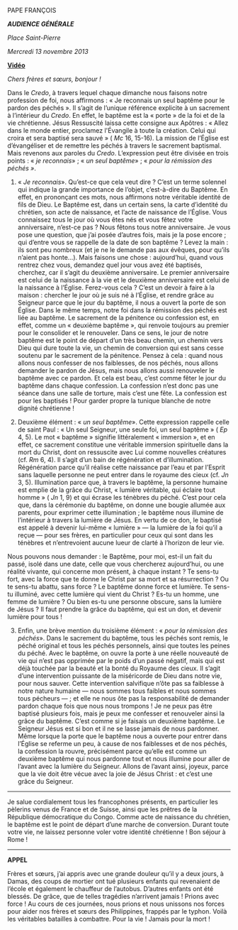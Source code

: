 PAPE FRANÇOIS

***AUDIENCE GÉNÉRALE***

*Place Saint-Pierre*

*Mercredi 13 novembre 2013*

**[Vidéo](http://player.rv.va/vaticanplayer.asp?language=it&tic=VA_1K27SQJR)**

*Chers frères et sœurs, bonjour !*

Dans le *Credo*, à travers lequel chaque dimanche nous faisons notre profession de foi, nous affirmons : « Je reconnais un seul baptême pour le pardon des péchés ». Il s’agit de l’unique référence explicite à un sacrement à l’intérieur du *Credo*. En effet, le baptême est la « porte » de la foi et de la vie chrétienne. Jésus Ressuscité laissa cette consigne aux Apôtres : « Allez dans le monde entier, proclamez l'Évangile à toute la création. Celui qui croira et sera baptisé sera sauvé » ( *Mc* 16, 15-16). La mission de l’Église est d’évangéliser et de remettre les péchés à travers le sacrement baptismal. Mais revenons aux paroles du *Credo*. L’expression peut être divisée en trois points : « *je reconnais*» ; « *un seul baptême*» ; « *pour la rémission des péchés »*.

1. « *Je reconnais*». Qu’est-ce que cela veut dire ? C’est un terme solennel qui indique la grande importance de l’objet, c’est-à-dire du Baptême. En effet, en prononçant ces mots, nous affirmons notre véritable identité de fils de Dieu. Le Baptême est, dans un certain sens, la carte d’identité du chrétien, son acte de naissance, et l’acte de naissance de l’Église. Vous connaissez tous le jour où vous êtes nés et vous fêtez votre anniversaire, n’est-ce pas ? Nous fêtons tous notre anniversaire. Je vous pose une question, que j’ai posée d’autres fois, mais je la pose encore ; qui d’entre vous se rappelle de la date de son baptême ? Levez la main : ils sont peu nombreux (et je ne le demande pas aux évêques, pour qu’ils n’aient pas honte...). Mais faisons une chose : aujourd’hui, quand vous rentrez chez vous, demandez quel jour vous avez été baptisés, cherchez, car il s’agit du deuxième anniversaire. Le premier anniversaire est celui de la naissance à la vie et le deuxième anniversaire est celui de la naissance à l’Église. Ferez-vous cela ? C’est un devoir à faire à la maison : chercher le jour où je suis né à l’Église, et rendre grâce au Seigneur parce que le jour du baptême, il nous a ouvert la porte de son Église. Dans le même temps, notre foi dans la rémission des péchés est liée au baptême. Le sacrement de la pénitence ou confession est, en effet, comme un « deuxième baptême », qui renvoie toujours au premier pour le consolider et le renouveler. Dans ce sens, le jour de notre baptême est le point de départ d’un très beau chemin, un chemin vers Dieu qui dure toute la vie, un chemin de conversion qui est sans cesse soutenu par le sacrement de la pénitence. Pensez à cela : quand nous allons nous confesser de nos faiblesses, de nos péchés, nous allons demander le pardon de Jésus, mais nous allons aussi renouveler le baptême avec ce pardon. Et cela est beau, c’est comme fêter le jour du baptême dans chaque confession. La confession n’est donc pas une séance dans une salle de torture, mais c’est une fête. La confession est pour les baptisés ! Pour garder propre la tunique blanche de notre dignité chrétienne !

2. Deuxième élément : « *un seul baptême*». Cette expression rappelle celle de saint Paul : « Un seul Seigneur, une seule foi, un seul baptême » ( *Ep* 4, 5). Le mot « baptême » signifie littéralement « immersion », et en effet, ce sacrement constitue une véritable immersion spirituelle dans la mort du Christ, dont on ressuscite avec Lui comme nouvelles créatures (cf. *Rm* 6, 4). Il s’agit d’un bain de régénération et d’illumination. Régénération parce qu’il réalise cette naissance par l’eau et par l’Esprit sans laquelle personne ne peut entrer dans le royaume des cieux (cf. *Jn* 3, 5). Illumination parce que, à travers le baptême, la personne humaine est emplie de la grâce du Christ, « lumière véritable, qui éclaire tout homme » ( *Jn* 1, 9) et qui écrase les ténèbres du péché. C’est pour cela que, dans la cérémonie du baptême, on donne une bougie allumée aux parents, pour exprimer cette illumination ; le baptême nous illumine de l’intérieur à travers la lumière de Jésus. En vertu de ce don, le baptisé est appelé à devenir lui-même « lumière » — la lumière de la foi qu’il a reçue — pour ses frères, en particulier pour ceux qui sont dans les ténèbres et n’entrevoient aucune lueur de clarté à l’horizon de leur vie.

Nous pouvons nous demander : le Baptême, pour moi, est-il un fait du passé, isolé dans une date, celle que vous chercherez aujourd’hui, ou une réalité vivante, qui concerne mon présent, à chaque instant ? Te sens-tu fort, avec la force que te donne le Christ par sa mort et sa résurrection ? Ou te sens-tu abattu, sans force ? Le baptême donne force et lumière. Te sens-tu illuminé, avec cette lumière qui vient du Christ ? Es-tu un homme, une femme de lumière ? Ou bien es-tu une personne obscure, sans la lumière de Jésus ? Il faut prendre la grâce du baptême, qui est un don, et devenir lumière pour tous !

3. Enfin, une brève mention du troisième élément : « *pour la rémission des péchés*». Dans le sacrement du baptême, tous les péchés sont remis, le péché original et tous les péchés personnels, ainsi que toutes les peines du péché. Avec le baptême, on ouvre la porte à une réelle nouveauté de vie qui n’est pas opprimée par le poids d’un passé négatif, mais qui est déjà touchée par la beauté et la bonté du Royaume des cieux. Il s’agit d’une intervention puissante de la miséricorde de Dieu dans notre vie, pour nous sauver. Cette intervention salvifique n’ôte pas sa faiblesse à notre nature humaine — nous sommes tous faibles et nous sommes tous pécheurs — ; et elle ne nous ôte pas la responsabilité de demander pardon chaque fois que nous nous trompons ! Je ne peux pas être baptisé plusieurs fois, mais je peux me confesser et renouveler ainsi la grâce du baptême. C’est comme si je faisais un deuxième baptême. Le Seigneur Jésus est si bon et il ne se lasse jamais de nous pardonner. Même lorsque la porte que le baptême nous a ouverte pour entrer dans l’Église se referme un peu, à cause de nos faiblesses et de nos péchés, la confession la rouvre, précisément parce qu’elle est comme un deuxième baptême qui nous pardonne tout et nous illumine pour aller de l’avant avec la lumière du Seigneur. Allons de l’avant ainsi, joyeux, parce que la vie doit être vécue avec la joie de Jésus Christ : et c’est une grâce du Seigneur.

* * *

Je salue cordialement tous les francophones présents, en particulier les pèlerins venus de France et de Suisse, ainsi que les prêtres de la République démocratique du Congo. Comme acte de naissance du chrétien, le baptême est le point de départ d’une marche de conversion. Durant toute votre vie, ne laissez personne voler votre identité chrétienne ! Bon séjour à Rome !

* * *

**APPEL**

Frères et sœurs, j’ai appris avec une grande douleur qu’il y a deux jours, à Damas, des coups de mortier ont tué plusieurs enfants qui revenaient de l’école et également le chauffeur de l’autobus. D’autres enfants ont été blessés. De grâce, que de telles tragédies n’arrivent jamais ! Prions avec force ! Au cours de ces journées, nous prions et nous unissons nos forces pour aider nos frères et sœurs des Philippines, frappés par le typhon. Voilà les véritables batailles à combattre. Pour la vie ! Jamais pour la mort !